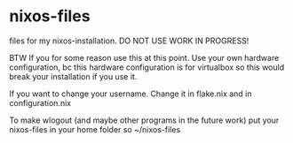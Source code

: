 # nixos-files
files for my nixos-installation. DO NOT USE WORK IN PROGRESS!

BTW If you for some reason use this at this point. Use your own hardware configuration, bc this hardware configuration is for virtualbox so this would break your installation if you use it.

If you want to change your username. Change it in flake.nix and in configuration.nix

To make wlogout (and maybe other programs in the future work) put your nixos-files in your home folder so ~/nixos-files
